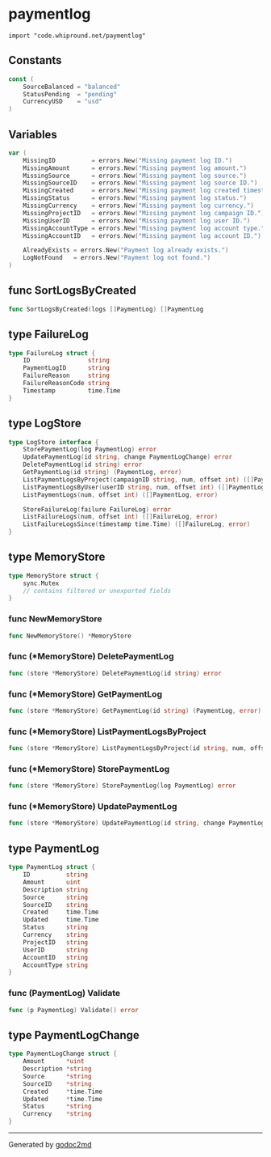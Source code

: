 
# paymentlog
    import "code.whipround.net/paymentlog"




## Constants
``` go
const (
    SourceBalanced = "balanced"
    StatusPending  = "pending"
    CurrencyUSD    = "usd"
)
```

## Variables
``` go
var (
    MissingID          = errors.New("Missing payment log ID.")
    MissingAmount      = errors.New("Missing payment log amount.")
    MissingSource      = errors.New("Missing payment log source.")
    MissingSourceID    = errors.New("Missing payment log source ID.")
    MissingCreated     = errors.New("Missing payment log created timestamp.")
    MissingStatus      = errors.New("Missing payment log status.")
    MissingCurrency    = errors.New("Missing payment log currency.")
    MissingProjectID   = errors.New("Missing payment log campaign ID.")
    MissingUserID      = errors.New("Missing payment log user ID.")
    MissingAccountType = errors.New("Missing payment log account type.")
    MissingAccountID   = errors.New("Missing payment log account ID.")

    AlreadyExists = errors.New("Payment log already exists.")
    LogNotFound   = errors.New("Payment log not found.")
)
```

## func SortLogsByCreated
``` go
func SortLogsByCreated(logs []PaymentLog) []PaymentLog
```


## type FailureLog
``` go
type FailureLog struct {
    ID                string
    PaymentLogID      string
    FailureReason     string
    FailureReasonCode string
    Timestamp         time.Time
}
```










## type LogStore
``` go
type LogStore interface {
    StorePaymentLog(log PaymentLog) error
    UpdatePaymentLog(id string, change PaymentLogChange) error
    DeletePaymentLog(id string) error
    GetPaymentLog(id string) (PaymentLog, error)
    ListPaymentLogsByProject(campaignID string, num, offset int) ([]PaymentLog, error)
    ListPaymentLogsByUser(userID string, num, offset int) ([]PaymentLog, error)
    ListPaymentLogs(num, offset int) ([]PaymentLog, error)

    StoreFailureLog(failure FailureLog) error
    ListFailureLogs(num, offset int) ([]FailureLog, error)
    ListFailureLogsSince(timestamp time.Time) ([]FailureLog, error)
}
```










## type MemoryStore
``` go
type MemoryStore struct {
    sync.Mutex
    // contains filtered or unexported fields
}
```








### func NewMemoryStore
``` go
func NewMemoryStore() *MemoryStore
```



### func (\*MemoryStore) DeletePaymentLog
``` go
func (store *MemoryStore) DeletePaymentLog(id string) error
```


### func (\*MemoryStore) GetPaymentLog
``` go
func (store *MemoryStore) GetPaymentLog(id string) (PaymentLog, error)
```


### func (\*MemoryStore) ListPaymentLogsByProject
``` go
func (store *MemoryStore) ListPaymentLogsByProject(id string, num, offset int) ([]PaymentLog, error)
```


### func (\*MemoryStore) StorePaymentLog
``` go
func (store *MemoryStore) StorePaymentLog(log PaymentLog) error
```


### func (\*MemoryStore) UpdatePaymentLog
``` go
func (store *MemoryStore) UpdatePaymentLog(id string, change PaymentLogChange) error
```


## type PaymentLog
``` go
type PaymentLog struct {
    ID          string
    Amount      uint
    Description string
    Source      string
    SourceID    string
    Created     time.Time
    Updated     time.Time
    Status      string
    Currency    string
    ProjectID   string
    UserID      string
    AccountID   string
    AccountType string
}
```










### func (PaymentLog) Validate
``` go
func (p PaymentLog) Validate() error
```


## type PaymentLogChange
``` go
type PaymentLogChange struct {
    Amount      *uint
    Description *string
    Source      *string
    SourceID    *string
    Created     *time.Time
    Updated     *time.Time
    Status      *string
    Currency    *string
}
```
















- - -
Generated by [godoc2md](http://godoc.org/github.com/davecheney/godoc2md)